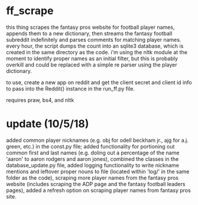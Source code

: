 # ff_scrape
this thing scrapes the fantasy pros website for football player names, appends them to a new dictionary, then streams the fantasy football subreddit indefinitely and parses comments for matching player names. every hour, the script dumps the count into an sqlite3 database, which is created in the same directory as the code. i'm using the nltk module at the moment to identify proper names as an initial filter, but this is probably overkill and could be replaced with a simple re parser using the player dictionary.

to use, create a new app on reddit and get the client secret and client id info to pass into the Reddit() instance in the run_ff.py file.

requires praw, bs4, and nltk

# update (10/5/18)
added common player nicknames (e.g. obj for odell beckham jr., ajg for a.j. green, etc.) in the const.py file; added functionality for portioning out common first and last names (e.g. doling out a percentage of the name 'aaron' to aaron rodgers and aaron jones), combined the classes in the database_update.py file, added logging functionality to write nickname mentions and leftover proper nouns to file (located within 'log/' in the same folder as the code), scraping more player names from the fantasy pros website (includes scraping the ADP page and the fantasy football leaders pages), added a refresh option on scraping player names from fantasy pros site.
